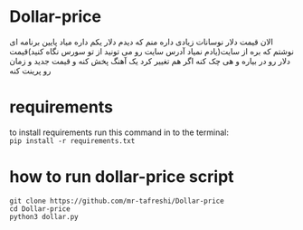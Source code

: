 # Dollar-price
الان قیمت دلار نوسانات زیادی داره منم که دیدم دلار یکم داره میاد پایین برنامه ای نوشتم که بره از سایت(یادم نمیاد آدرس سایت رو می تونید 
از تو سورس نگاه کنید)قیمت دلار رو در بیاره و هی چک کنه اگر هم تغییر کرد یک آهنگ پخش کنه و قیمت جدید و زمان رو پرینت کنه 


# requirements
to install requirements run this command in to the terminal:</br>
`pip install -r requirements.txt`


# how to run dollar-price script
`git clone https://github.com/mr-tafreshi/Dollar-price`</br>
`cd Dollar-price`</br>
`python3 dollar.py`
